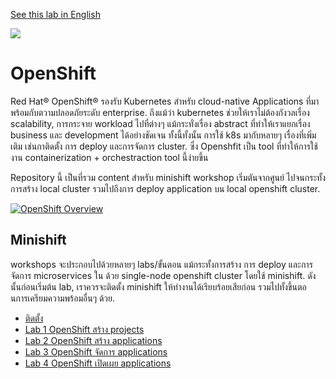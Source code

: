 [See this lab in English](./README.md)

<img src="https://avatars1.githubusercontent.com/u/38341030?s=150&v=4">

# OpenShift

Red Hat® OpenShift® รองรับ Kubernetes สำหรับ cloud-native Applications ที่มาพร้อมกับตวามปลอดภัยระดับ enterprise. ถึงแม้ว่า kubernetes ช่วยให้เราไม่ต้องกังวลเรื่อง scalability, การกระจาย workload ไปที่ต่างๆ แม้กระทั่งเรื่อง abstract ที่ทำให้เราแยกเรื่อง business และ development ได้อย่างชัดเจน ทั้งนี้ทั้งนั้น การใช้ k8s มากับหลายๆ เรื่องที่เพิ่มเติม เช่นกาติดตั้ง การ deploy และการจัดการ cluster. ซึ่ง Openshfit เป็น tool ที่ทำให้การใช้งาน containerization + orchestraction tool นี้ง่ายขึ้น

Repository นี้ เป็นที่รวม content สำหรับ minishift workshop เริ่มตันจากศูนย์ ไปจนกระทั้งการสร้าง local cluster รวมไปถึงการ deploy application บน local openshift cluster. 

[![OpenShift Overview](https://www.openshift.com/hubfs/video_Red-Hat-OpenShift-overview.jpg)](https://www.youtube.com/watch?v=5dwMrFxq8sU)

## Minishift

workshops จะประกอบไปด้วยหลายๆ labs/ขั้นตอน แม้กระทั้งการสร้าง การ deploy และการจัดการ microservices ใน ด้วย single-node openshift cluster โดยใช้ minishift. ดังนั้นก่อนเริ่มต้น lab, เราควรจะติดตั้ง minishift ให้ทำงานได้เรียบร้อยเสียก่อน รวมไปทั้งขึ้นตอนการเครียมความพร้อมอื่นๆ ด้วย.

- [ติดตั้ง](./workshop/README-th.md)
- [Lab 1 OpenShift สร้าง projects](./workshop/Lab1/README-th.md)
- [Lab 2 OpenShift สร้าง applications](./workshop/Lab2/README-th.md)
- [Lab 3 OpenShift จัดการ applications](./workshop/Lab3/README-th.md)
- [Lab 4 OpenShift เปิดเผย applications](./workshop/Lab4/README-th.md)
